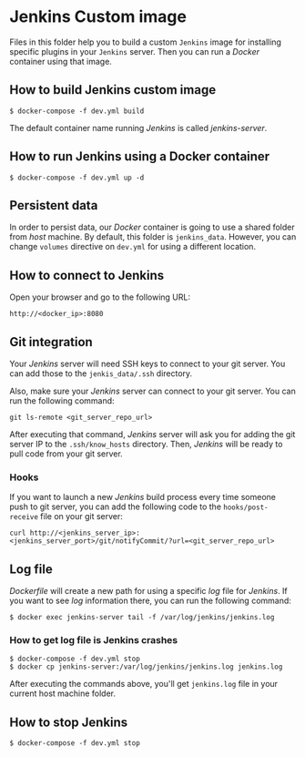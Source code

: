 # Jenkins Custom image

Files in this folder help you to build a custom `Jenkins` image for installing
specific plugins in your `Jenkins` server. Then you can run a *Docker* container
using that image.

## How to build Jenkins custom image

```
$ docker-compose -f dev.yml build
```

The default container name running *Jenkins* is called *jenkins-server*.

## How to run Jenkins using a Docker container

```
$ docker-compose -f dev.yml up -d
```

## Persistent data

In order to persist data, our *Docker* container is going to use a shared folder
from *host* machine. By default, this folder is `jenkins_data`. However, you can
change `volumes` directive on `dev.yml` for using a different location.

## How to connect to Jenkins

Open your browser and go to the following URL:

```
http://<docker_ip>:8080
```

## Git integration

Your *Jenkins* server will need SSH keys to connect to your git server.
You can add those to the `jenkis_data/.ssh` directory.

Also, make sure your *Jenkins* server can connect to your git server. You
can run the following command:

```
git ls-remote <git_server_repo_url>
```

After executing that command, *Jenkins* server will ask you for adding the git
server IP to the `.ssh/know_hosts` directory. Then, *Jenkins* will be ready
to pull code from your git server.

### Hooks

If you want to launch a new *Jenkins* build process every time someone push
to git server, you can add the following code to the `hooks/post-receive` file
on your git server:

```
curl http://<jenkins_server_ip>:<jenkins_server_port>/git/notifyCommit/?url=<git_server_repo_url>
```

## Log file

*Dockerfile* will create a new path for using a specific *log* file for *Jenkins*. If you
want to see *log* information there, you can run the following command:

```
$ docker exec jenkins-server tail -f /var/log/jenkins/jenkins.log
```

### How to get log file is Jenkins crashes

```
$ docker-compose -f dev.yml stop
$ docker cp jenkins-server:/var/log/jenkins/jenkins.log jenkins.log
```

After executing the commands above, you'll get `jenkins.log` file in your current host
machine folder.

## How to stop Jenkins

```
$ docker-compose -f dev.yml stop
```

